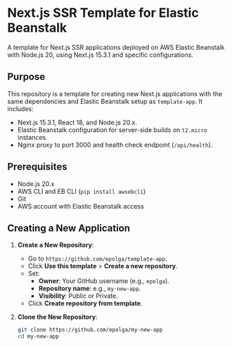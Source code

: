# Next.js SSR Template for Elastic Beanstalk

A template for Next.js SSR applications deployed on AWS Elastic Beanstalk with Node.js 20, using Next.js 15.3.1 and specific configurations.

## Purpose
This repository is a template for creating new Next.js applications with the same dependencies and Elastic Beanstalk setup as `template-app`. It includes:
- Next.js 15.3.1, React 18, and Node.js 20.x.
- Elastic Beanstalk configuration for server-side builds on `t2.micro` instances.
- Nginx proxy to port 3000 and health check endpoint (`/api/health`).

## Prerequisites
- Node.js 20.x
- AWS CLI and EB CLI (`pip install awsebcli`)
- Git
- AWS account with Elastic Beanstalk access

## Creating a New Application
1. **Create a New Repository**:
   - Go to `https://github.com/epolga/template-app`.
   - Click **Use this template** > **Create a new repository**.
   - Set:
     - **Owner**: Your GitHub username (e.g., `epolga`).
     - **Repository name**: e.g., `my-new-app`.
     - **Visibility**: Public or Private.
   - Click **Create repository from template**.

2. **Clone the New Repository**:
   ```bash
   git clone https://github.com/epolga/my-new-app
   cd my-new-app
